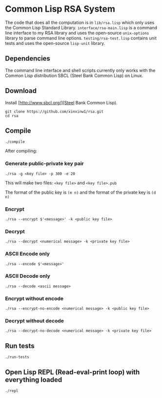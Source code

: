# Common Lisp RSA System

The code that does all the computation is in `lib/rsa.lisp` which only uses the Common Lisp Standard Library. `interface/rsa-main.lisp` is a command line interface to my RSA library and uses the open-source `unix-options` library to parse command line options. `testing/rsa-test.lisp` contains unit tests and uses the open-source `lisp-unit` library.

## Dependencies

The command line interface and shell scripts currently only works with the Common Lisp distribution SBCL (Steel Bank Common Lisp) on Linux.

## Download

Install [http://www.sbcl.org/](Steel Bank Common Lisp).

`git clone https://github.com/xinxinw1/rsa.git`  
`cd rsa`

## Compile

`./compile`

After compiling:

### Generate public-private key pair

`./rsa -g <key file> -p 300 -e 20`

This will make two files: `<key file>` and `<key file>.pub`

The format of the public key is `(e n)` and the format of the private key is `(d n)`

### Encrypt

`./rsa --encrypt $'<message>' -k <public key file>`

### Decrypt

`./rsa --decrypt <numerical message> -k <private key file>`

### ASCII Encode only

`./rsa --encode $'<message>'`

### ASCII Decode only

`./rsa --decode <ascii message>`

### Encrypt without encode

`./rsa --encrypt-no-encode <numerical message> -k <public key file>`

### Decrypt without decode

`./rsa --decrypt-no-decode <numerical message> -k <private key file>`

## Run tests

`./run-tests`

## Open Lisp REPL (Read-eval-print loop) with everything loaded

`./repl`
